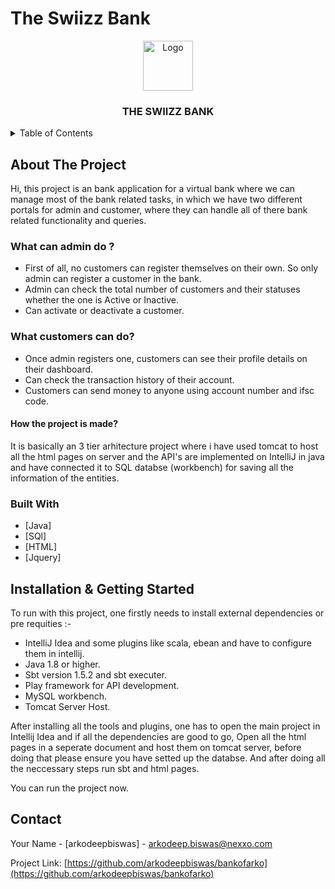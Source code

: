 # The Swiizz Bank
<div align="center">
<a>
<img src="mywebsite/swiizz.jpg" alt="Logo" width="80" height="80">
</a>
<h3 align="center">THE SWIIZZ BANK</h3>
  </div>
  
  <details>
  <summary>Table of Contents</summary>
  <ol>
    <li>
      <a> About The Project </a>
      <ul>
        <li>What can admin do?</li>
        <li>What can customers do?</li>
        <li>How this project is made?</li>
      </ul>
    </li>
    <li>
       Built With
    </li>
    <li>Installation & Getting Started</li>
    <li>Contact</li>
  </ol>
</details>


## About The Project

Hi, this project is an bank application for a virtual bank where we can manage most of the
bank related tasks, in which we have two different portals for admin and customer, where they can handle 
all of there bank related functionality and queries.


### What can admin do ?

* First of all, no customers can register themselves on their own. So only admin can register a customer in the bank.
* Admin can check the total number of customers and their statuses whether the one is Active or Inactive.
* Can activate or deactivate a customer. 

### What customers can do?

* Once admin registers one, customers can see their profile details on their dashboard.
* Can check the transaction history of their account.
* Customers can send money to anyone using account number and ifsc code.


#### How the project is made?

It is basically an 3 tier arhitecture project where i have used tomcat to host all the html pages on server
and the API's are implemented on IntelliJ in java and have connected it to SQL databse (workbench) for saving 
all the information of the entities.

### Built With

* [Java]
* [SQl]
* [HTML]
* [Jquery]


##  Installation & Getting Started

To run with this project, one firstly needs to install external dependencies or pre requities :-

* IntelliJ Idea and some plugins like scala, ebean and have to configure them in intellij.
* Java 1.8 or higher.
* Sbt version 1.5.2 and sbt executer.
* Play framework for API development.
* MySQL workbench.
* Tomcat Server Host.

After installing all the tools and plugins, one has to open the main project in Intellij Idea
and if all the dependencies are good to go, Open all the html pages in a seperate document and host
them on tomcat server, before doing that please ensure you have setted up the databse.
And after doing all the neccessary steps run sbt and html pages.

You can run the project now.

## Contact

Your Name - [arkodeepbiswas] - arkodeep.biswas@nexxo.com

Project Link: [https://github.com/arkodeepbiswas/bankofarko](https://github.com/arkodeepbiswas/bankofarko)

